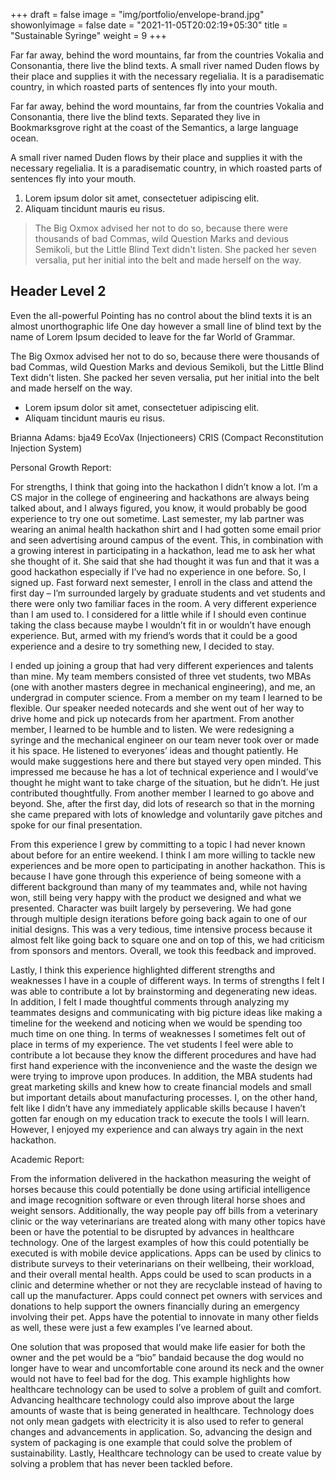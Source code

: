 +++
draft = false
image = "img/portfolio/envelope-brand.jpg"
showonlyimage = false
date = "2021-11-05T20:02:19+05:30"
title = "Sustainable Syringe"
weight = 9
+++

Far far away, behind the word mountains, far from the countries Vokalia and Consonantia, there live the blind texts. A small river named Duden flows by their place and supplies it with the necessary regelialia. It is a paradisematic country, in which roasted parts of sentences fly into your mouth.
<!--more-->

Far far away, behind the word mountains, far from the countries Vokalia and Consonantia, there live the blind texts. Separated they live in Bookmarksgrove right at the coast of the Semantics, a large language ocean.

A small river named Duden flows by their place and supplies it with the necessary regelialia. It is a paradisematic country, in which roasted parts of sentences fly into your mouth.

1. Lorem ipsum dolor sit amet, consectetuer adipiscing elit.
2. Aliquam tincidunt mauris eu risus.

> The Big Oxmox advised her not to do so, because there were thousands of bad Commas, wild Question Marks and devious Semikoli, but the Little Blind Text didn't listen. She packed her seven versalia, put her initial into the belt and made herself on the way.

## Header Level 2

Even the all-powerful Pointing has no control about the blind texts it is an almost unorthographic life One day however a small line of blind text by the name of Lorem Ipsum decided to leave for the far World of Grammar.

The Big Oxmox advised her not to do so, because there were thousands of bad Commas, wild Question Marks and devious Semikoli, but the Little Blind Text didn't listen. She packed her seven versalia, put her initial into the belt and made herself on the way.

* Lorem ipsum dolor sit amet, consectetuer adipiscing elit.
* Aliquam tincidunt mauris eu risus.












Brianna Adams: bja49
EcoVax (Injectioneers)
CRIS (Compact Reconstitution Injection System)

Personal Growth Report:

For strengths, I think that going into the hackathon I didn’t know a lot. I’m a CS major in the college of engineering and hackathons are always being talked about, and I always figured, you know, it would probably be good experience to try one out sometime. Last semester, my lab partner was wearing an animal health hackathon shirt and I had gotten some email prior and seen advertising around campus of the event. This, in combination with a growing interest in participating in a hackathon, lead me to ask her what she thought of it. She said that she had thought it was fun and that it was a good hackathon especially if I’ve had no experience in one before. So, I signed up. Fast forward next semester, I enroll in the class and attend the first day – I’m surrounded largely by graduate students and vet students and there were only two familiar faces in the room. A very different experience than I am used to. I considered for a little while if I should even continue taking the class because maybe I wouldn’t fit in or wouldn’t have enough experience. But, armed with my friend’s words that it could be a good experience and a desire to try something new, I decided to stay.

I ended up joining a group that had very different experiences and talents than mine. My team members consisted of three vet students, two MBAs (one with another masters degree in mechanical engineering), and me, an undergrad in computer science. From a member on my team I learned to be flexible. Our speaker needed notecards and she went out of her way to drive home and pick up notecards from her apartment. From another member, I learned to be humble and to listen. We were redesigning a syringe and the mechanical engineer on our team never took over or made it his space. He listened to everyones’ ideas and thought patiently. He would make suggestions here and there but stayed very open minded. This impressed me because he has a lot of technical experience and I would’ve thought he might want to take charge of the situation, but he didn’t. He just contributed thoughtfully. From another member I learned to go above and beyond. She, after the first day, did lots of research so that in the morning she came prepared with lots of knowledge and voluntarily gave pitches and spoke for our final presentation.

From this experience I grew by committing to a topic I had never known about before for an entire weekend. I think I am more willing to tackle new experiences and be more open to participating in another hackathon. This is because I have gone through this experience of being someone with a different background than many of my teammates and, while not having won, still being very happy with the product we designed and what we presented. Character was built largely by persevering. We had gone through multiple design iterations before going back again to one of our initial designs. This was a very tedious, time intensive process because it almost felt like going back to square one and on top of this, we had criticism from sponsors and mentors. Overall, we took this feedback and improved.

Lastly, I think this experience highlighted different strengths and weaknesses I have in a couple of different ways. In terms of strengths I felt I was able to contribute a lot by brainstorming and degenerating new ideas. In addition, I felt I made thoughtful comments through analyzing my teammates designs and communicating with big picture ideas like making a timeline for the weekend and noticing when we would be spending too much time on one thing. In terms of weaknesses I sometimes felt out of place in terms of my experience. The vet students I feel were able to contribute a lot because they know the different procedures and have had first hand experience with the inconvenience and the waste the design we were trying to improve upon produces. In addition, the MBA students had great marketing skills and knew how to create financial models and small but important details about manufacturing processes. I, on the other hand, felt like I didn’t have any immediately applicable skills because I haven’t gotten far enough on my education track to execute the tools I will learn. However, I enjoyed my experience and can always try again in the next hackathon.


Academic Report:


From the information delivered in the hackathon measuring the weight of horses because this could potentially be done using artificial intelligence and image recognition software or even through literal horse shoes and weight sensors. Additionally, the way people pay off bills from a veterinary clinic or the way veterinarians are treated along with many other topics have been or have the potential to be disrupted by advances in healthcare technology. One of the largest examples of how this could potentially be executed is with mobile device applications. Apps can be used by clinics to distribute surveys to their veterinarians on their wellbeing, their workload, and their overall mental health. Apps could be used to scan products in a clinic and determine whether or not they are recyclable instead of having to call up the manufacturer. Apps could connect pet owners with services and donations to help support the owners financially during an emergency involving their pet. Apps have the potential to innovate in many other fields as well, these were just a few examples I’ve learned about.

One solution that was proposed that would make life easier for both the owner and the pet would be a “bio” bandaid because the dog would no longer have to wear and uncomfortable cone around its neck and the owner would not have to feel bad for the dog. This example highlights how healthcare technology can be used to solve a problem of guilt and comfort. Advancing healthcare technology could also improve about the large amounts of waste that is being generated in healthcare. Technology does not only mean gadgets with electricity it is also used to refer to general changes and advancements in application. So, advancing the design and system of packaging is one example that could solve the problem of sustainability. Lastly, Healthcare technology can be used to create value by solving a problem that has never been tackled before.
